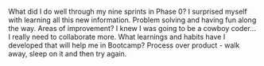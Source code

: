 What did I do well through my nine sprints in Phase 0?
I surprised myself with learning all this new information.  Problem solving and having fun along the way.
Areas of improvement?
I knew I was going to be a cowboy coder... I really need to collaborate more.
What learnings and habits have I developed that will help me in Bootcamp?
Process over product - walk away, sleep on it and then try again.